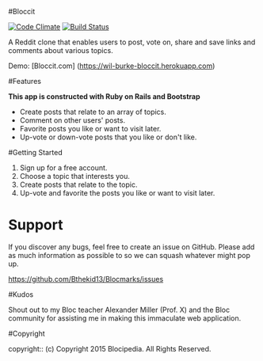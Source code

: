 #Bloccit

[![Code Climate](https://codeclimate.com/github/Bthekid13/Bloccit/badges/gpa.svg)](https://codeclimate.com/github/Bthekid13/Bloccit) [![Build Status](https://travis-ci.org/Bthekid13/Bloccit.svg?branch=master)](https://travis-ci.org/Bthekid13/Bloccit)

A Reddit clone that enables users to post, vote on, share and save links and comments about various topics.

Demo: [Bloccit.com] (https://wil-burke-bloccit.herokuapp.com)

#Features

**This app is constructed with Ruby on Rails and Bootstrap**

*  Create posts that relate to an array of topics.
*  Comment on other users' posts.
*  Favorite posts you like or want to visit later.
*  Up-vote or down-vote posts that you like or don't like.

#Getting Started

1. Sign up for a free account.
2. Choose a topic that interests you.
3. Create posts that relate to the topic.
4. Up-vote and favorite the posts you like or want to visit later.

# Support

If you discover any bugs, feel free to create an issue on GitHub. Please add as much information as possible to so we can squash whatever might pop up.

https://github.com/Bthekid13/Blocmarks/issues

#Kudos

Shout out to my Bloc teacher Alexander Miller (Prof. X) and the Bloc community for assisting me in making this immaculate web application.

#Copyright

copyright:: (c) Copyright 2015 Blocipedia. All Rights Reserved.
